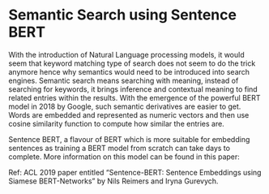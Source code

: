 # Semantic Search using Sentence BERT
With the introduction of Natural Language processing models, it would seem that keyword matching type of search does not seem to do the trick anymore hence why semantics would need to be introduced into search engines. Semantic search means searching with meaning, instead of searching for keywords, it brings inference and contextual meaning to find related entries within the results. With the emergence of the powerful BERT model in 2018 by Google, such semantic derivatives are easier to get. Words are embedded and represented as numeric vectors and then use cosine similarity function to compute how similar the entries are.

Sentence BERT, a flavour of BERT which is more suitable for embedding sentences as training a BERT model from scratch can take days to complete. More information on this model can be found in this paper:

Ref: ACL 2019 paper entitled “Sentence-BERT: Sentence Embeddings using Siamese BERT-Networks” by Nils Reimers and Iryna Gurevych.
